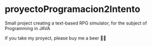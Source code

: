 # proyectoProgramacion2Intento
Small project creating a text-based RPG simulator, for the subject of Programming in JAVA


If you take my proyect, please buy me a beer 🍻🍻
